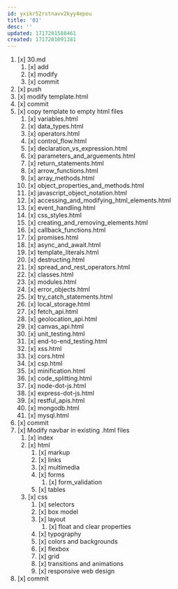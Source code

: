 ```yaml
---
id: yxikr52rstnavv2kyy4epou
title: '01'
desc: ''
updated: 1717201588461
created: 1717201091381
---
```


1. [x] 30.md
    1. [x] add
    1. [x] modify
    1. [x] commit
1. [x] push
1. [x] modify template.html
1. [x] commit
1. [x] copy template to empty html files
    1. [x] variables.html
    1. [x] data_types.html
    1. [x] operators.html
    1. [x] control_flow.html
    1. [x] declaration_vs_expression.html
    1. [x] parameters_and_arguements.html
    1. [x] return_statements.html
    1. [x] arrow_functions.html
    1. [x] array_methods.html
    1. [x] object_properties_and_methods.html
    1. [x] javascript_object_notation.html
    1. [x] accessing_and_modifying_html_elements.html
    1. [x] event_handling.html
    1. [x] css_styles.html
    1. [x] creating_and_removing_elements.html
    1. [x] callback_functions.html
    1. [x] promises.html
    1. [x] async_and_await.html
    1. [x] template_literals.html
    1. [x] destructing.html
    1. [x] spread_and_rest_operators.html
    1. [x] classes.html
    1. [x] modules.html
    1. [x] error_objects.html
    1. [x] try_catch_statements.html
    1. [x] local_storage.html
    1. [x] fetch_api.html
    1. [x] geolocation_api.html
    1. [x] canvas_api.html
    1. [x] unit_testing.html
    1. [x] end-to-end_testing.html
    1. [x] xss.html
    1. [x] cors.html
    1. [x] csp.html
    1. [x] minification.html
    1. [x] code_splitting.html
    1. [x] node-dot-js.html
    1. [x] express-dot-js.html
    1. [x] restful_apis.html
    1. [x] mongodb.html
    1. [x] mysql.html
1. [x] commit
1. [x] Modify navbar in existing .html files
    1. [x] index
    1. [x] html
        1. [x] markup
        1. [x] links
        1. [x] multimedia
        1. [x] forms
            1. [x] form_validation
        1. [x] tables
    1. [x] css
        1. [x] selectors
        1. [x] box model
        1. [x] layout
            1. [x] float and clear properties
        1. [x] typography
        1. [x] colors and backgrounds
        1. [x] flexbox
        1. [x] grid
        1. [x] transitions and animations
        1. [x] responsive web design
1. [x] commit